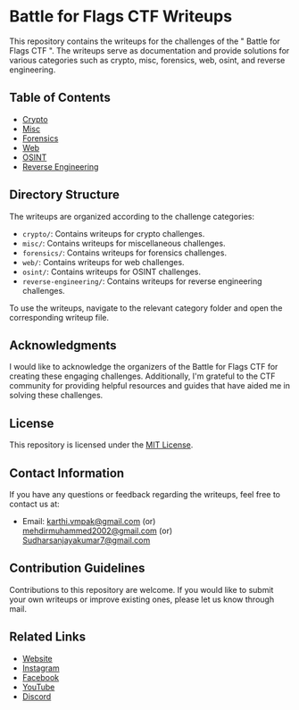 # Battle for Flags CTF Writeups

This repository contains the writeups for the challenges of the " Battle for Flags CTF ". The writeups serve as documentation and provide solutions for various categories such as crypto, misc, forensics, web, osint, and reverse engineering.

## Table of Contents

- [Crypto](#crypto)
- [Misc](#misc)
- [Forensics](#forensics)
- [Web](#web)
- [OSINT](#osint)
- [Reverse Engineering](#reverse-engineering)

## Directory Structure

The writeups are organized according to the challenge categories:

- `crypto/`: Contains writeups for crypto challenges.
- `misc/`: Contains writeups for miscellaneous challenges.
- `forensics/`: Contains writeups for forensics challenges.
- `web/`: Contains writeups for web challenges.
- `osint/`: Contains writeups for OSINT challenges.
- `reverse-engineering/`: Contains writeups for reverse engineering challenges.

To use the writeups, navigate to the relevant category folder and open the corresponding writeup file.

## Acknowledgments

I would like to acknowledge the organizers of the Battle for Flags CTF for creating these engaging challenges. Additionally, I'm grateful to the CTF community for providing helpful resources and guides that have aided me in solving these challenges.

## License

This repository is licensed under the [MIT License](LICENSE).

## Contact Information

If you have any questions or feedback regarding the writeups, feel free to contact us at:

- Email: karthi.vmpak@gmail.com   (or)  mehdirmuhammed2002@gmail.com   (or)   Sudharsanjayakumar7@gmail.com           
                 
## Contribution Guidelines

Contributions to this repository are welcome. If you would like to submit your own writeups or improve existing ones, please let us know through mail.

## Related Links

- [Website](https://srmveccys.blogspot.com/)
- [Instagram](https://instagram.com/whitehatians)
- [Facebook](https://facebook.com/srmveccyswhitehatians)
- [YouTube](https://youtube.com/@srmvec_cys_whitehatians)
- [Discord](https://discord.gg/w77zzjVkEB)
